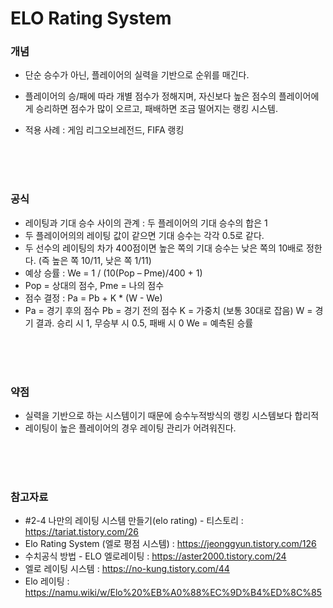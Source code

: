 # ELO Rating System

### 개념

- 단순 승수가 아닌, 플레이어의 실력을 기반으로 순위를 매긴다.
- 플레이어의 승/패에 따라 개별 점수가 정해지며, 자신보다 높은 점수의 플레이어에게 승리하면 점수가 많이 오르고, 패배하면 조금 떨어지는 랭킹 시스템.

- 적용 사례 : 게임 리그오브레전드, FIFA 랭킹

<br><br><br>

### 공식

- 레이팅과 기대 승수 사이의 관계 : 두 플레이어의 기대 승수의 합은 1
- 두 플레이어의의 레이팅 값이 같으면 기대 승수는 각각 0.5로 같다.
- 두 선수의 레이팅의 차가 400점이면 높은 쪽의 기대 승수는 낮은 쪽의 10배로 정한다. (즉 높은 쪽 10/11, 낮은 쪽 1/11)
- 예상 승률 : We = 1 / (10(Pop – Pme)/400 + 1)
- Pop = 상대의 점수, Pme = 나의 점수
- 점수 결정 : Pa = Pb + K \* (W - We)
- Pa = 경기 후의 점수
  Pb = 경기 전의 점수
  K = 가중치 (보통 30대로 잡음)
  W = 경기 결과. 승리 시 1, 무승부 시 0.5, 패배 시 0
  We = 예측된 승률

<br><br><br>

### 약점

- 실력을 기반으로 하는 시스템이기 때문에 승수누적방식의 랭킹 시스템보다 합리적
- 레이팅이 높은 플레이어의 경우 레이팅 관리가 어려워진다.

<br><br><br>

### 참고자료

- #2-4 나만의 레이팅 시스템 만들기(elo rating) - 티스토리 : https://tariat.tistory.com/26
- Elo Rating System (엘로 평점 시스템) : https://jeonggyun.tistory.com/126
- 수치공식 방법 - ELO 엘로레이팅 : https://aster2000.tistory.com/24
- 엘로 레이팅 시스템 : https://no-kung.tistory.com/44
- Elo 레이팅 : https://namu.wiki/w/Elo%20%EB%A0%88%EC%9D%B4%ED%8C%85
